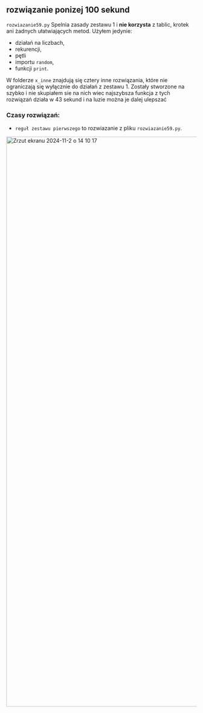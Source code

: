 ## rozwiązanie ponizej 100 sekund 
`rozwiazanie59.py` Spelnia zasady zestawu 1 i  **nie korzysta**  z tablic, krotek ani żadnych ułatwiających metod.
Użyłem jedynie:
- działań na liczbach,
- rekurencji,
- pętli
- importu `random`,
- funkcji `print`.

W folderze `x_inne` znajdują się cztery inne rozwiązania, które nie ograniczają się wyłącznie do działań z zestawu 1. Zostały stworzone na szybko i nie skupiałem sie na nich  wiec najszybsza funkcja z tych rozwiązań działa w 43 sekund i na luzie można je dalej ulepszać

### Czasy rozwiązań:
- `reguł zestawu pierwszego` to rozwiazanie z pliku `rozwiazanie59.py`.

<img width="1508" alt="Zrzut ekranu 2024-11-2 o 14 10 17" src="https://github.com/user-attachments/assets/9864293c-bc25-4a51-adb2-472cec0a5567">
